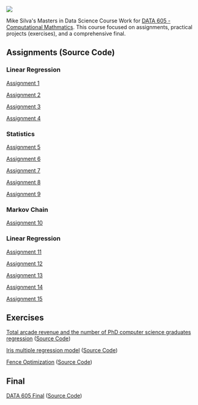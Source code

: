 ![](https://sps.cuny.edu/sites/all/themes/cuny/assets/img/header_logo.png)

Mike Silva's Masters in Data Science Course Work for [DATA 605 - Computational Mathmatics](https://github.com/mikeasilva/CUNY-SPS/tree/master/DATA605).  This course focused on assignments, practical projects (exercises), and a comprehensive final.

## Assignments (Source Code)

### Linear Regression

[Assignment 1](https://github.com/mikeasilva/CUNY-SPS/blob/master/DATA605/MSilva_Assign1.Rmd)

[Assignment 2](https://github.com/mikeasilva/CUNY-SPS/blob/master/DATA605/MSilva_Assign2.Rmd)

[Assignment 3](https://github.com/mikeasilva/CUNY-SPS/blob/master/DATA605/MSilva_Assign3.Rmd)

[Assignment 4](https://github.com/mikeasilva/CUNY-SPS/blob/master/DATA605/MSilva_Assign4.Rmd)

### Statistics

[Assignment 5](https://github.com/mikeasilva/CUNY-SPS/blob/master/DATA605/MSilva_Assign5.Rmd)

[Assignment 6](https://github.com/mikeasilva/CUNY-SPS/blob/master/DATA605/MSilva_Assign6.Rmd)

[Assignment 7](https://github.com/mikeasilva/CUNY-SPS/blob/master/DATA605/MSilva_Assign7.Rmd)

[Assignment 8](https://github.com/mikeasilva/CUNY-SPS/blob/master/DATA605/MSilva_Assign8.Rmd)

[Assignment 9](https://github.com/mikeasilva/CUNY-SPS/blob/master/DATA605/MSilva_Assign9.Rmd)

### Markov Chain

[Assignment 10](https://github.com/mikeasilva/CUNY-SPS/blob/master/DATA605/MSilva_Assign10.Rmd)

### Linear Regression

[Assignment 11](https://github.com/mikeasilva/CUNY-SPS/blob/master/DATA605/MSilva_Assign11.Rmd)

[Assignment 12](https://github.com/mikeasilva/CUNY-SPS/blob/master/DATA605/MSilva_Assign12.Rmd)

[Assignment 13](https://github.com/mikeasilva/CUNY-SPS/blob/master/DATA605/MSilva_Assign13.Rmd)

[Assignment 14](https://github.com/mikeasilva/CUNY-SPS/blob/master/DATA605/MSilva_Assign14.Rmd)

[Assignment 15](https://github.com/mikeasilva/CUNY-SPS/blob/master/DATA605/MSilva_Assign15.Rmd)

## Exercises

[Total arcade revenue and the number of PhD computer science graduates regression](https://rpubs.com/mikesilva/DATA-605-Week-11) ([Source Code](https://github.com/mikeasilva/CUNY-SPS/blob/master/DATA605/MSilva_Exercise11.Rmd))

[Iris multiple regression model](https://rpubs.com/mikesilva/DATA-605-Week-12) ([Source Code](https://github.com/mikeasilva/CUNY-SPS/blob/master/DATA605/MSilva_Exercise12.Rmd))

[Fence Optimization](https://rpubs.com/mikesilva/DATA-605-Week-13) ([Source Code](https://github.com/mikeasilva/CUNY-SPS/blob/master/DATA605/MSilva_Exercise13.Rmd))

## Final

[DATA 605 Final](https://rpubs.com/mikesilva/DATA-605-Final) ([Source Code](https://github.com/mikeasilva/CUNY-SPS/tree/master/DATA606/MSilva_Final.Rmd))
